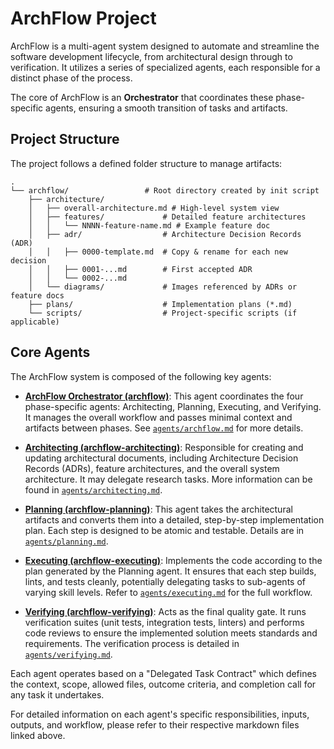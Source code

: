 # ArchFlow Project

ArchFlow is a multi-agent system designed to automate and streamline the software development lifecycle, from architectural design through to verification. It utilizes a series of specialized agents, each responsible for a distinct phase of the process.

The core of ArchFlow is an **Orchestrator** that coordinates these phase-specific agents, ensuring a smooth transition of tasks and artifacts.

## Project Structure

The project follows a defined folder structure to manage artifacts:

```
.
└── archflow/                 # Root directory created by init script
    ├── architecture/
    │   ├── overall-architecture.md # High-level system view
    │   ├── features/             # Detailed feature architectures
    │   │   └── NNNN-feature-name.md # Example feature doc
    │   ├── adr/                  # Architecture Decision Records (ADR)
    │   │   ├── 0000-template.md  # Copy & rename for each new decision
    │   │   ├── 0001-...md        # First accepted ADR
    │   │   └── 0002-...md
    │   └── diagrams/             # Images referenced by ADRs or feature docs
    ├── plans/                    # Implementation plans (*.md)
    └── scripts/                  # Project-specific scripts (if applicable)
```

## Core Agents

The ArchFlow system is composed of the following key agents:

*   **[ArchFlow Orchestrator (archflow)](agents/archflow.md:1)**: This agent coordinates the four phase-specific agents: Architecting, Planning, Executing, and Verifying. It manages the overall workflow and passes minimal context and artifacts between phases. See [`agents/archflow.md`](agents/archflow.md:1) for more details.

*   **[Architecting (archflow-architecting)](agents/architecting.md:1)**: Responsible for creating and updating architectural documents, including Architecture Decision Records (ADRs), feature architectures, and the overall system architecture. It may delegate research tasks. More information can be found in [`agents/architecting.md`](agents/architecting.md:1).

*   **[Planning (archflow-planning)](agents/planning.md:1)**: This agent takes the architectural artifacts and converts them into a detailed, step-by-step implementation plan. Each step is designed to be atomic and testable. Details are in [`agents/planning.md`](agents/planning.md:1).

*   **[Executing (archflow-executing)](agents/executing.md:1)**: Implements the code according to the plan generated by the Planning agent. It ensures that each step builds, lints, and tests cleanly, potentially delegating tasks to sub-agents of varying skill levels. Refer to [`agents/executing.md`](agents/executing.md:1) for the full workflow.

*   **[Verifying (archflow-verifying)](agents/verifying.md:1)**: Acts as the final quality gate. It runs verification suites (unit tests, integration tests, linters) and performs code reviews to ensure the implemented solution meets standards and requirements. The verification process is detailed in [`agents/verifying.md`](agents/verifying.md:1).

Each agent operates based on a "Delegated Task Contract" which defines the context, scope, allowed files, outcome criteria, and completion call for any task it undertakes.

For detailed information on each agent's specific responsibilities, inputs, outputs, and workflow, please refer to their respective markdown files linked above.